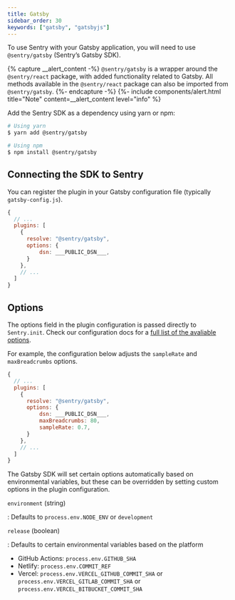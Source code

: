 ```yaml
---
title: Gatsby
sidebar_order: 30
keywords: ["gatsby", "gatsbyjs"]
---
```

<!-- WIZARD -->
To use Sentry with your Gatsby application, you will need to use `@sentry/gatsby` (Sentry’s Gatsby SDK).

{% capture __alert_content -%}
`@sentry/gatsby` is a wrapper around the `@sentry/react` package, with added functionality related to Gatsby. All methods available in the `@sentry/react` package can also be imported from `@sentry/gatsby`.
{%- endcapture -%}
{%- include components/alert.html
  title="Note"
  content=__alert_content
  level="info"
%}

Add the Sentry SDK as a dependency using yarn or npm:

```bash
# Using yarn
$ yarn add @sentry/gatsby

# Using npm
$ npm install @sentry/gatsby
```

## Connecting the SDK to Sentry

You can register the plugin in your Gatsby configuration file (typically `gatsby-config.js`).

```js
{
  // ...
  plugins: [
    {
      resolve: "@sentry/gatsby",
      options: {
          dsn: ___PUBLIC_DSN___,
      }
    },
    // ...
  ]
}
```
<!-- ENDWIZARD -->

## Options

The options field in the plugin configuration is passed directly to `Sentry.init`. Check our configuration docs for a [full list of the avaliable options](/error-reporting/configuration/?platform=javascript).

For example, the configuration below adjusts the `sampleRate` and  `maxBreadcrumbs` options.

```js
{
  // ...
  plugins: [
    {
      resolve: "@sentry/gatsby",
      options: {
          dsn: ___PUBLIC_DSN___,
          maxBreadcrumbs: 80,
          sampleRate: 0.7,
      }
    },
    // ...
  ]
}
```

The Gatsby SDK will set certain options automatically based on environmental variables, but these can be overridden by setting custom options in the plugin configuration.

`environment` (string)

: Defaults to `process.env.NODE_ENV` or `development`

`release` (boolean)

: Defaults to certain environmental variables based on the platform

- GitHub Actions: `process.env.GITHUB_SHA`
- Netlify: `process.env.COMMIT_REF`
- Vercel: `process.env.VERCEL_GITHUB_COMMIT_SHA` or `process.env.VERCEL_GITLAB_COMMIT_SHA` or `process.env.VERCEL_BITBUCKET_COMMIT_SHA`
